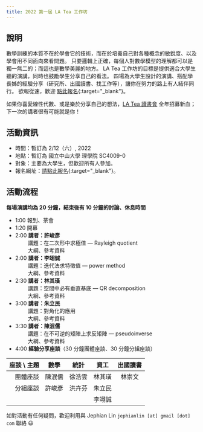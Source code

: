 ```yaml
---
title: 2022 第一屆 LA Tea 工作坊
---
```


## 說明

數學訓練的本質不在於學會它的技術，而在於培養自己對各種概念的敏銳度、以及學會用不同面向來看問題。
只要邏輯上正確，每個人對數學模型的理解都可以是獨一無二的；而這也是數學美麗的地方。
LA Tea 工作坊的目標是提供適合大學生聽的演講，同時也鼓勵學生分享自己的看法。
四場為大學生設計的演講、搭配學長姊的經驗分享（研究所、出國讀書、找工作等），讓你在努力的路上有人結伴同行。
欲報從速，歡迎 [點此報名](https://docs.google.com/forms/d/e/1FAIpQLScp3kk-43DeE0gy5NxyMzU1mNHhKGo83f4J56TcM9qMMVNhrA/viewform?usp=sf_link){:target="_blank"}。

如果你喜愛線性代數、或是樂於分享自己的想法，[LA Tea 讀書會](../#la-tea-%E8%AE%80%E6%9B%B8%E6%9C%83) 全年招募新血；下一次的講者很有可能就是你！

## 活動資訊

- 時間：暫訂為 2/12（六）, 2022
- 地點：暫訂為 國立中山大學 理學院 SC4009-0
- 對象：主要為大學生，但歡迎所有人參加。
- 報名網址：[請點此報名](https://docs.google.com/forms/d/e/1FAIpQLScp3kk-43DeE0gy5NxyMzU1mNHhKGo83f4J56TcM9qMMVNhrA/viewform?usp=sf_link){:target="_blank"}。

## 活動流程

**每場演講均為 20 分鐘，結束後有 10 分鐘的討論、休息時間**

- 1:00 報到、荼會
- 1:20 開幕
- 2:00 **講者：許峻彥**  
<a style="visibility:hidden">x:00 </a>講題：在二次形中求極值 &mdash; Rayleigh quotient  
<a style="visibility:hidden">x:00 </a>大綱、參考資料
- 2:00 **講者：李翊誠**  
<a style="visibility:hidden">x:00 </a>講題：迭代法求特徵值 &mdash; power method  
<a style="visibility:hidden">x:00 </a>大綱、參考資料
- 2:30 **講者：林其璜**  
<a style="visibility:hidden">x:00 </a>講題：空間中必有垂直基底 &mdash; QR decomposition  
<a style="visibility:hidden">x:00 </a>大綱、參考資料
- 3:00 **講者：朱立民**  
<a style="visibility:hidden">x:00 </a>講題：對角化的應用  
<a style="visibility:hidden">x:00 </a>大綱、參考資料
- 3:30 **講者：陳泯儒**  
<a style="visibility:hidden">x:00 </a>講題：在不可逆的矩陣上求反矩陣 &mdash; pseudoinverse  
<a style="visibility:hidden">x:00 </a>大綱、參考資料
- 4:00 **經驗分享座談**（30 分鐘團體座談、30 分鐘分組座談）  

| 座談 \ 主題 | 數學   | 統計   | 資工   | 出國讀書 |
|----------:|:-----:|:-----:|:-----:|:-----:|
| 團體座談   | 陳泯儒 | 徐浩雲 | 林其璜 | 林崇文 |
| 分組座談   | 許峻彥 | 洪卉芬 | 朱立民 |       |
|           |       |       | 李翊誠 |       |

如對活動有任何疑問，歡迎利用與 Jephian Lin `jephianlin [at] gmail [dot] com` 聯絡 :smiley: